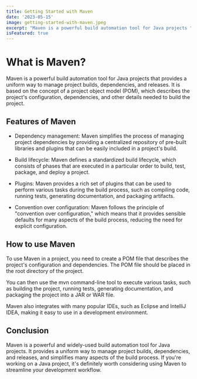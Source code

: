 ```yaml
---
title: Getting Started with Maven
date: '2023-05-15'
image: getting-started-with-maven.jpeg
excerpt: "Maven is a powerful build automation tool for Java projects "
isFeatured: true
---
```


# What is Maven?

Maven is a powerful build automation tool for Java projects that provides a uniform way to manage project builds, dependencies, and releases. It is based on the concept of a project object model (POM), which describes the project's configuration, dependencies, and other details needed to build the project.

## Features of Maven

- Dependency management: Maven simplifies the process of managing project dependencies by providing a centralized repository of pre-built libraries and plugins that can be easily included in a project's build.

- Build lifecycle: Maven defines a standardized build lifecycle, which consists of phases that are executed in a particular order to build, test, package, and deploy a project.

- Plugins: Maven provides a rich set of plugins that can be used to perform various tasks during the build process, such as compiling code, running tests, generating documentation, and packaging artifacts.

- Convention over configuration: Maven follows the principle of "convention over configuration," which means that it provides sensible defaults for many aspects of the build process, reducing the need for explicit configuration.

## How to use Maven

To use Maven in a project, you need to create a POM file that describes the project's configuration and dependencies. The POM file should be placed in the root directory of the project.

You can then use the mvn command-line tool to execute various tasks, such as building the project, running tests, generating documentation, and packaging the project into a JAR or WAR file.

Maven also integrates with many popular IDEs, such as Eclipse and IntelliJ IDEA, making it easy to use in a development environment.

## Conclusion

Maven is a powerful and widely-used build automation tool for Java projects. It provides a uniform way to manage project builds, dependencies, and releases, and simplifies many aspects of the build process. If you're working on a Java project, it's definitely worth considering using Maven to streamline your development workflow.
